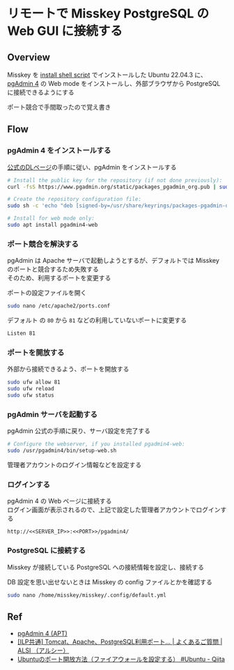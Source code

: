# リモートで Misskey PostgreSQL の Web GUI に接続する

## Overview

Misskey を [install shell script](https://misskey-hub.net/docs/install/bash.html) でインストールした Ubuntu 22.04.3 に、\
[pgAdmin 4](https://www.pgadmin.org/) の Web mode をインストールし、外部ブラウザから PostgreSQL に接続できるようにする

ポート競合で手間取ったので覚え書き

## Flow

### pgAdmin 4 をインストールする

[公式のDLページ](https://www.pgadmin.org/download/pgadmin-4-apt/)の手順に従い、pgAdmin をインストールする

```bash
# Install the public key for the repository (if not done previously):
curl -fsS https://www.pgadmin.org/static/packages_pgadmin_org.pub | sudo gpg --dearmor -o /usr/share/keyrings/packages-pgadmin-org.gpg
```

```bash
# Create the repository configuration file:
sudo sh -c 'echo "deb [signed-by=/usr/share/keyrings/packages-pgadmin-org.gpg] https://ftp.postgresql.org/pub/pgadmin/pgadmin4/apt/$(lsb_release -cs) pgadmin4 main" > /etc/apt/sources.list.d/pgadmin4.list && apt update'
```

```bash
# Install for web mode only:
sudo apt install pgadmin4-web
```

### ポート競合を解決する

pgAdmin は Apache サーバで起動しようとするが、デフォルトでは Misskey のポートと競合するため失敗する\
そのため、利用するポートを変更する

ポートの設定ファイルを開く

```bash
sudo nano /etc/apache2/ports.conf
```

デフォルト の `80` から `81` などの利用していないポートに変更する

```bash
Listen 81
```

### ポートを開放する

外部から接続できるよう、ポートを開放する

```bash
sudo ufw allow 81
sudo ufw reload
sudo ufw status
```

### pgAdmin サーバを起動する

pgAdmin 公式の手順に戻り、サーバ設定を完了する

```bash
# Configure the webserver, if you installed pgadmin4-web:
sudo /usr/pgadmin4/bin/setup-web.sh
```

管理者アカウントのログイン情報などを設定する

### ログインする

pgAdmin 4 の Web ページに接続する\
ログイン画面が表示されるので、上記で設定した管理者アカウントでログインする

```text
http://<<SERVER_IP>>:<<PORT>>/pgadmin4/
```

### PostgreSQL に接続する

Misskey が接続している PostgreSQL への接続情報を設定し、接続する

DB 設定を思い出せないときは Misskey の config ファイルとかを確認する

```bash
sudo nano /home/misskey/misskey/.config/default.yml
```

## Ref

- [pgAdmin 4 (APT)](https://www.pgadmin.org/download/pgadmin-4-apt/)
- [[ILP共通] Tomcat、Apache、PostgreSQL利用ポート... | よくあるご質問 | ALSI （アルシー）](https://alsifaq.dga.jp/faq_detail.html?id=3645)
- [Ubuntuのポート開放方法（ファイアウォールを設定する） #Ubuntu - Qiita](https://qiita.com/siida36/items/be21d361cf80d664859c)
